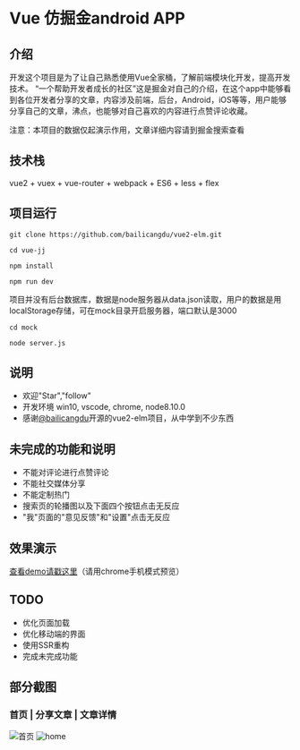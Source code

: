 # Vue 仿掘金android APP

## 介绍

开发这个项目是为了让自己熟悉使用Vue全家桶，了解前端模块化开发，提高开发技术。
“一个帮助开发者成长的社区”这是掘金对自己的介绍，在这个app中能够看到各位开发者分享的文章，内容涉及前端，后台，Android，iOS等等，用户能够分享自己的文章，沸点，也能够对自己喜欢的内容进行点赞评论收藏。

注意：本项目的数据仅起演示作用，文章详细内容请到掘金搜索查看


## 技术栈

vue2 + vuex + vue-router + webpack + ES6 + less + flex


## 项目运行

```
git clone https://github.com/bailicangdu/vue2-elm.git  

cd vue-jj

npm install

npm run dev

```
项目并没有后台数据库，数据是node服务器从data.json读取，用户的数据是用localStorage存储，可在mock目录开启服务器，端口默认是3000
```
cd mock

node server.js

```


## 说明
* 欢迎"Star","follow"
* 开发环境 win10, vscode, chrome, node8.10.0
* 感谢[@bailicangdu](https://github.com/bailicangdu/vue2-elm)开源的vue2-elm项目，从中学到不少东西


## 未完成的功能和说明
* 不能对评论进行点赞评论
* 不能社交媒体分享
* 不能定制热门
* 搜索页的轮播图以及下面四个按钮点击无反应
* "我"页面的"意见反馈"和"设置"点击无反应



## 效果演示

[查看demo请戳这里](http://39.104.177.130:3000)（请用chrome手机模式预览）



## TODO
* 优化页面加载
* 优化移动端的界面
* 使用SSR重构
* 完成未完成功能



## 部分截图


### 首页 | 分享文章 | 文章详情 

![首页](https://github.com/miosama/vue-jj/tree/master/screenshots/首页.png)
![home](https://github.com/miosama/vue-jj/tree/master/screenshots/home.png)


